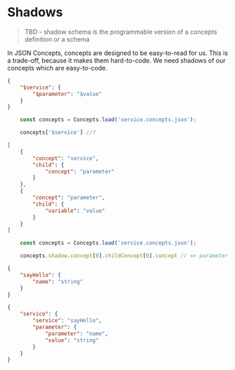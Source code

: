 # Shadows

> TBD - shadow schema is the programmable version of a concepts definition or a schema

In JSON Concepts, concepts are designed to be easy-to-read for us. This is a
trade-off, because it makes them hard-to-code. We need shadows of our concepts
which are easy-to-code.

```json
{
    "$service": {
        "$parameter": "$value"
    }
}
```

```javascript
    const concepts = Concepts.load('service.concepts.json');

    concepts['$service'] //?
```

```json
[
    {
        "concept": "service",
        "child": {
            "concept": "parameter"
        }
    },
    {
        "concept": "parameter",
        "child": {
            "variable": "value"
        }
    }
]
```

```javascript
    const concepts = Concepts.load('service.concepts.json');

    concepts.shadow.concept[0].childConcept[0].concept // => parameter
```

```json
{
    "sayHello": {
        "name": "string"
    }
}
```

```json
{
    "service": {
        "service": "sayHello",
        "parameter": {
            "parameter": "name",
            "value": "string"
        }
    }
}
```
